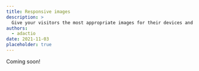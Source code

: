 ```yaml
---
title: Responsive images
description: >
  Give your visitors the most appropriate images for their devices and screens. 
authors:
  - adactio
date: 2021-11-03
placeholder: true
---
```


Coming soon!
